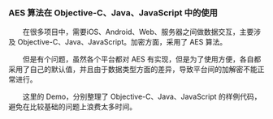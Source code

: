 ### AES 算法在 Objective-C、Java、JavaScript 中的使用

　　在很多项目中，需要iOS、Android、Web、服务器之间做数据交互，主要涉及 Objective-C、Java、JavaScript。加密方面，采用了 AES 算法。

　　但是有个问题，虽然各个平台都对 AES 有实现，但是为了使用方便，各自都采用了自己的默认值，并且由于数据类型方面的差异，导致平台间的加解密不能正常进行。

　　这里的 Demo，分别整理了 Objective-C、Java、JavaScript 的样例代码，避免在比较基础的问题上浪费太多时间。
